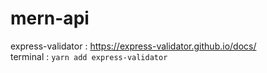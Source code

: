 # mern-api

express-validator : https://express-validator.github.io/docs/ \
terminal : `yarn add express-validator`
